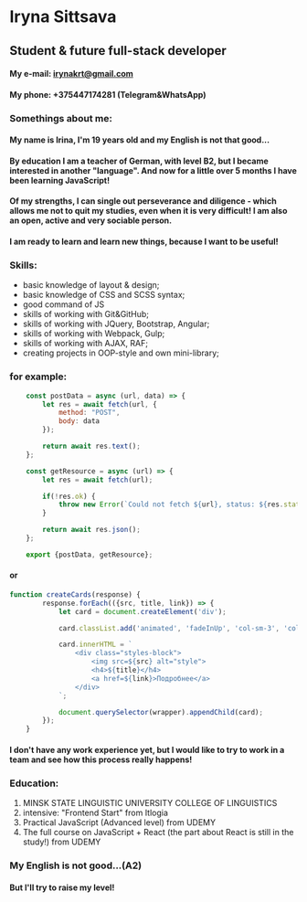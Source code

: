 # Iryna Sittsava
## Student & future full-stack developer

#### **My e-mail:** irynakrt@gmail.com
#### **My phone:** +375447174281 (Telegram&WhatsApp)

### Somethings about me:
#### My name is Irina, I'm 19 years old and my English is not that good...
#### By education I am a teacher of German, with level B2, but I became interested in another "language". And now for a little over 5 months I have been learning JavaScript!
#### Of my strengths, I can single out perseverance and diligence - which allows me not to quit my studies, even when it is very difficult! I am also an open, active and very sociable person.
#### I am ready to learn and learn new things, because I want to be useful!

### Skills:
* basic knowledge of layout & design;
* basic knowledge of CSS and SCSS syntax;
* good command of JS
* skills of working with Git&GitHub;
* skills of working with JQuery, Bootstrap, Angular;
* skills of working with Webpack, Gulp;
* skills of working with AJAX, RAF;
* creating projects in OOP-style and own mini-library;

### for example:
``` JavaScript
    const postData = async (url, data) => {
        let res = await fetch(url, {
            method: "POST",
            body: data
        });

        return await res.text();
    };

    const getResource = async (url) => {
        let res = await fetch(url);

        if(!res.ok) {
            throw new Error(`Could not fetch ${url}, status: ${res.status}`);
        }

        return await res.json();
    };

    export {postData, getResource};
 ```
#### or
``` JavaScript
function createCards(response) {
        response.forEach(({src, title, link}) => {
            let card = document.createElement('div');

            card.classList.add('animated', 'fadeInUp', 'col-sm-3', 'col-sm-offset-0', 'col-xs-10', 'col-xs-offset-1');

            card.innerHTML = `
                <div class="styles-block">
                    <img src=${src} alt="style">
                    <h4>${title}</h4>
                    <a href=${link}>Подробнее</a>
                </div>
            `;

            document.querySelector(wrapper).appendChild(card);
        });
    }
```

#### I don't have any work experience yet, but I would like to try to work in a team and see how this process really happens!

### Education:
1. MINSK STATE LINGUISTIC UNIVERSITY COLLEGE OF LINGUISTICS
2. intensive: "Frontend Start" from Itlogia
3. Practical JavaScript (Advanced level) from UDEMY
4. The full course on JavaScript + React (the part about React is still in the study!) from UDEMY

### My English is not good...(A2)
#### But I'll try to raise my level!
